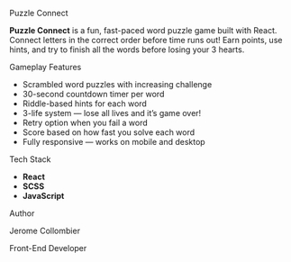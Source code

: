 Puzzle Connect

**Puzzle Connect** is a fun, fast-paced word puzzle game built with React. Connect letters in the correct order before time runs out! Earn points, use hints, and try to finish all the words before losing your 3 hearts.

Gameplay Features

- Scrambled word puzzles with increasing challenge
- 30-second countdown timer per word
- Riddle-based hints for each word
- 3-life system — lose all lives and it’s game over!
- Retry option when you fail a word
- Score based on how fast you solve each word
- Fully responsive — works on mobile and desktop

Tech Stack

- **React**
- **SCSS**
- **JavaScript**

Author

Jerome Collombier

Front-End Developer
